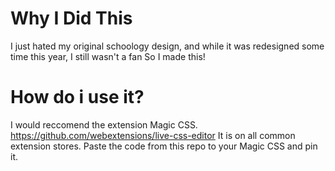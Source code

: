# Why I Did This

I just hated my original schoology design, and while it was redesigned some time this year, I still wasn't a fan
So I made this!

# How do i use it?

I would reccomend the extension Magic CSS.
https://github.com/webextensions/live-css-editor
It is on all common extension stores.
Paste the code from this repo to your Magic CSS and pin it.
